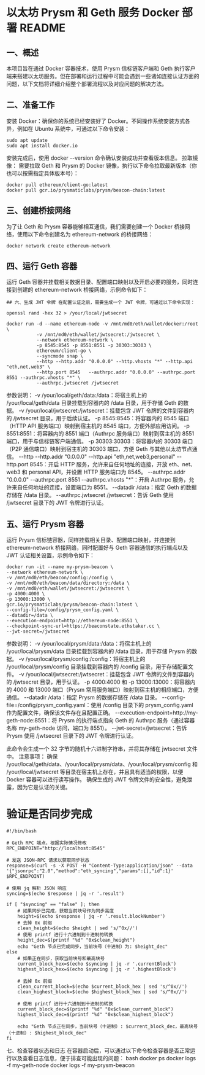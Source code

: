 # 以太坊 Prysm 和 Geth 服务 Docker 部署 README

## 一、概述
本项目旨在通过 Docker 容器技术，使用 Prysm 信标链客户端和 Geth 执行客户端来搭建以太坊服务。但在部署和运行过程中可能会遇到一些诸如连接认证方面的问题，以下文档将详细介绍整个部署流程以及对应问题的解决方法。
## 二、准备工作
安装 Docker：确保你的系统已经安装好了 Docker。不同操作系统安装方式各异，例如在 Ubuntu 系统中，可通过以下命令安装：

```
sudo apt update
sudo apt install docker.io
```

安装完成后，使用 docker --version 命令确认安装成功并查看版本信息。
拉取镜像：
需要拉取 Geth 和 Prysm 的 Docker 镜像，执行以下命令拉取最新版本（你也可以按需指定具体版本号）：

```
docker pull ethereum/client-go:latest
docker pull gcr.io/prysmaticlabs/prysm/beacon-chain:latest
```

## 三、创建桥接网络

为了让 Geth 和 Prysm 容器能够相互通信，我们需要创建一个 Docker 桥接网络，使用以下命令创建名为 ethereum-network 的桥接网络：

```
docker network create ethereum-network
```
## 四、运行 Geth 容器

运行 Geth 容器并挂载相关数据目录、配置端口映射以及开启必要的服务，同时连接到创建的 ethereum-network 桥接网络，示例命令如下：

```
## 六、生成 JWT 令牌 在配置认证之前，需要生成一个 JWT 令牌，可通过以下命令实现：

openssl rand -hex 32 > /your/local/jwtsecret

docker run -d --name ethereum-node -v /mnt/md0/eth/wallet/docker:/root \
           -v /mnt/md0/eth/wallet/jwtsecret:/jwtsecret \
           --network ethereum-network \
           -p 8545:8545 -p 8551:8551 -p 30303:30303 \
           ethereum/client-go \
           --syncmode snap \
           --http --http.addr "0.0.0.0" --http.vhosts "*" --http.api "eth,net,web3" \
           --http.port 8545   --authrpc.addr "0.0.0.0" --authrpc.port 8551 --authrpc.vhosts "*" \
           --authrpc.jwtsecret /jwtsecret
```

参数说明：
-v /your/local/geth/data:/data：将宿主机上的 /your/local/geth/data 目录挂载到容器内的 /data 目录，用于存储 Geth 的数据。
-v /your/local/jwtsecret:/jwtsecret：挂载包含 JWT 令牌的文件到容器内的 /jwtsecret 目录，用于后续认证。
-p 8545:8545：将容器内的 8545 端口（HTTP API 服务端口）映射到宿主机的 8545 端口，方便外部应用访问。
-p 8551:8551：将容器内的 8551 端口（Authrpc 服务端口）映射到宿主机的 8551 端口，用于与信标链客户端通信。
-p 30303:30303：将容器内的 30303 端口（P2P 通信端口）映射到宿主机的 30303 端口，方便 Geth 与其他以太坊节点通信。
--http --http.addr "0.0.0.0" --http.api "eth,net,web3,personal" --http.port 8545：开启 HTTP 服务，允许来自任何地址的连接，开放 eth、net、web3 和 personal API，并设置 HTTP 服务端口为 8545。
--authrpc.addr "0.0.0.0" --authrpc.port 8551 --authrpc.vhosts "*"：开启 Authrpc 服务，允许来自任何地址的连接，设置端口为 8551。
--datadir /data：指定 Geth 的数据存储在 /data 目录。
--authrpc.jwtsecret /jwtsecret：告诉 Geth 使用 /jwtsecret 目录下的 JWT 令牌进行认证。

## 五、运行 Prysm 容器

运行 Prysm 信标链容器，同样挂载相关目录、配置端口映射，并连接到 ethereum-network 桥接网络，同时配置好与 Geth 容器通信的执行端点以及 JWT 认证相关设置，示例命令如下：

```
docker run -it --name my-prysm-beacon \
--network ethereum-network \
-v /mnt/md0/eth/beacon/config:/config \
-v /mnt/md0/eth/beacon/data/directory:/data \
-v /mnt/md0/eth/wallet/jwtsecret:/jwtsecret \
-p 4000:4000 \
-p 13000:13000 \
gcr.io/prysmaticlabs/prysm/beacon-chain:latest \
--config-file=/config/prysm_config.yaml \
--datadir=/data \
--execution-endpoint=http://ethereum-node:8551 \
--checkpoint-sync-url=https://beaconstate.ethstaker.cc \
--jwt-secret=/jwtsecret
```

参数说明：
-v /your/local/prysm/data:/data：将宿主机上的 /your/local/prysm/data 目录挂载到容器内的 /data 目录，用于存储 Prysm 的数据。
-v /your/local/prysm/config:/config：将宿主机上的 /your/local/prysm/config 目录挂载到容器内的 /config 目录，用于存储配置文件。
-v /your/local/jwtsecret:/jwtsecret：挂载包含 JWT 令牌的文件到容器内的 /jwtsecret 目录，用于认证。
-p 4000:4000 和 -p 13000:13000：将容器内的 4000 和 13000 端口（Prysm 常用服务端口）映射到宿主机的相应端口，方便通信。
--datadir /data：指定 Prysm 的数据存储在 /data 目录。
--config-file=/config/prysm_config.yaml：使用 /config 目录下的 prysm_config.yaml 作为配置文件，确保该文件存在且配置正确。
--execution-endpoint=http://my-geth-node:8551：将 Prysm 的执行端点指向 Geth 的 Authrpc 服务（通过容器名称 my-geth-node 访问，端口为 8551）。
--jwt-secret=/jwtsecret：告诉 Prysm 使用 /jwtsecret 目录下的 JWT 令牌进行认证。

此命令会生成一个 32 字节的随机十六进制字符串，并将其存储在 jwtsecret 文件中。
注意事项：
确保 /your/local/geth/data、/your/local/prysm/data、/your/local/prysm/config 和 /your/local/jwtsecret 等目录在宿主机上存在，并且具有适当的权限，以便 Docker 容器可以进行读写操作。
确保生成的 JWT 令牌文件的安全性，避免泄露，因为它是认证的关键。

# 验证是否同步完成

```
#!/bin/bash

# Geth RPC 端点，根据实际情况修改
RPC_ENDPOINT="http://localhost:8545"

# 发送 JSON-RPC 请求以获取同步状态
response=$(curl -s -X POST -H "Content-Type:application/json" --data '{"jsonrpc":"2.0","method":"eth_syncing","params":[],"id":1}' $RPC_ENDPOINT)

# 使用 jq 解析 JSON 响应
syncing=$(echo $response | jq -r '.result')

if [ "$syncing" == "false" ]; then
    # 如果同步已完成，获取当前块号作为同步高度
    height=$(echo $response | jq -r '.result.blockNumber')
    # 去掉 0x 前缀
    clean_height=$(echo $height | sed 's/^0x//')
    # 使用 printf 进行十六进制到十进制的转换
    height_dec=$(printf "%d" "0x$clean_height")
    echo "Geth 节点已完成同步，当前块号（十进制）为: $height_dec"
else
    # 如果正在同步，获取当前块号和最高块号
    current_block_hex=$(echo $syncing | jq -r '.currentBlock')
    highest_block_hex=$(echo $syncing | jq -r '.highestBlock')

    # 去掉 0x 前缀
    clean_current_block=$(echo $current_block_hex | sed 's/^0x//')
    clean_highest_block=$(echo $highest_block_hex | sed 's/^0x//')

    # 使用 printf 进行十六进制到十进制的转换
    current_block_dec=$(printf "%d" "0x$clean_current_block")
    highest_block_dec=$(printf "%d" "0x$clean_highest_block")

    echo "Geth 节点正在同步，当前块号（十进制）: $current_block_dec，最高块号（十进制）: $highest_block_dec"
fi
```

七、检查容器状态和日志
在容器启动后，可以通过以下命令检查容器是否正常运行以及查看日志信息，便于排查可能出现的问题：
bash
docker ps
docker logs -f my-geth-node
docker logs -f my-prysm-beacon
